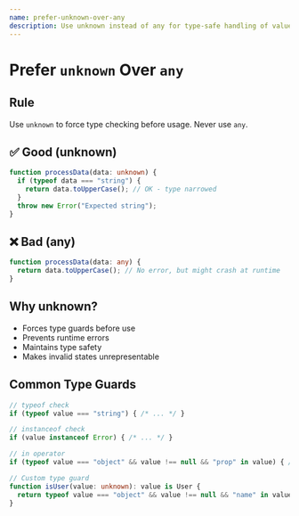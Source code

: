 ```yaml
---
name: prefer-unknown-over-any
description: Use unknown instead of any for type-safe handling of values with unknown types in TypeScript.
---
```


# Prefer `unknown` Over `any`

## Rule
Use `unknown` to force type checking before usage. Never use `any`.

## ✅ Good (unknown)
```typescript
function processData(data: unknown) {
  if (typeof data === "string") {
    return data.toUpperCase(); // OK - type narrowed
  }
  throw new Error("Expected string");
}
```

## ❌ Bad (any)
```typescript
function processData(data: any) {
  return data.toUpperCase(); // No error, but might crash at runtime
}
```

## Why unknown?
- Forces type guards before use
- Prevents runtime errors
- Maintains type safety
- Makes invalid states unrepresentable

## Common Type Guards
```typescript
// typeof check
if (typeof value === "string") { /* ... */ }

// instanceof check
if (value instanceof Error) { /* ... */ }

// in operator
if (typeof value === "object" && value !== null && "prop" in value) { /* ... */ }

// Custom type guard
function isUser(value: unknown): value is User {
  return typeof value === "object" && value !== null && "name" in value;
}
```

